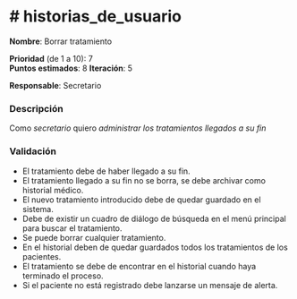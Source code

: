 # # historias_de_usuario

**Nombre**: Borrar tratamiento

**Prioridad** (de 1 a 10): 7  
**Puntos estimados**: 8
**Iteración**: 5

**Responsable**: Secretario

### Descripción

Como *secretario* quiero *administrar los tratamientos llegados a su fin*

### Validación

* El tratamiento debe de haber llegado a su fin.
* El tratamiento llegado a su fin no se borra, se debe archivar como historial médico.
* El nuevo tratamiento introducido debe de quedar guardado en el sistema.
* Debe de existir un cuadro de diálogo de búsqueda en el menú principal para buscar el tratamiento.
* Se puede borrar cualquier tratamiento.
* En el historial deben de quedar guardados todos los tratamientos de los pacientes.
* El tratamiento se debe de encontrar en el historial cuando haya terminado el proceso.
* Si el paciente no está registrado debe lanzarse un mensaje de alerta.
